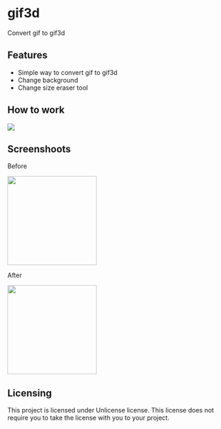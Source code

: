 # gif3d
Convert gif to gif3d

## Features

* Simple way to convert gif to gif3d
* Change background
* Change size eraser tool

## How to work

<img src="https://github.com/chuongtrh/gif3d/blob/master/screenshoots/screenshoot1.png">

## Screenshoots

Before

<img src="https://github.com/chuongtrh/gif3d/blob/master/screenshoots/before.gif" width="200">

After

<img src="https://github.com/chuongtrh/gif3d/blob/master/screenshoots/after.gif" width="200" height="200">

## Licensing

This project is licensed under Unlicense license. This license does not require
you to take the license with you to your project.
